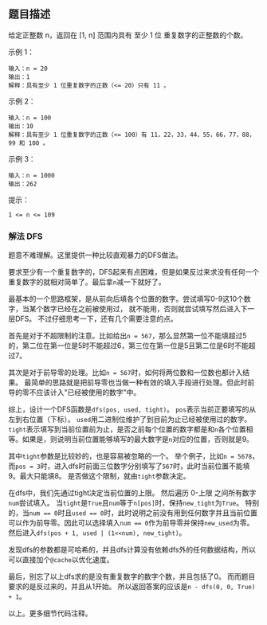 ## 题目描述
给定正整数 n，返回在 [1, n] 范围内具有 至少 1 位 重复数字的正整数的个数。

示例 1：
```
输入：n = 20
输出：1
解释：具有至少 1 位重复数字的正数（<= 20）只有 11 。
```
示例 2：
```
输入：n = 100
输出：10
解释：具有至少 1 位重复数字的正数（<= 100）有 11，22，33，44，55，66，77，88，99 和 100 。
```
示例 3：
```
输入：n = 1000
输出：262
```

提示：
```
1 <= n <= 109
```

### 解法 DFS
题意不难理解。这里提供一种比较直观暴力的DFS做法。

要求至少有一个重复数字的，DFS起来有点困难，但是如果反过来求没有任何一个重复数字的就相对简单了。最后拿`n`减一下就好了。

最基本的一个思路框架，是从前向后填各个位置的数字。尝试填写0-9这10个数字，当某个数字已经在之前被使用过，
就不能用，否则就尝试填写然后进入下一层DFS。
不过仔细思考一下，还有几个需要注意的点。

首先是对于不超限制的注意。比如给出`n = 567`，那么显然第一位不能填超过5的，第二位在第一位是5时不能超过6，第三位在第一位是5且第二位是6时不能超过7。

其次是对于前导零的处理。比如`n = 567`时，如何将两位数和一位数也都计入结果。
最简单的思路就是把前导零也当做一种有效的填入手段进行处理。但此时前导的零不应该计入"已经被使用的数字"中。

综上，设计一个DFS函数是`dfs(pos, used, tight)`。
`pos`表示当前正要填写的从左到右位置（下标）。
`used`用二进制位维护了到目前为止已经被使用过的数字。
`tight`表示填写到当前位置前为止，是否之前每个位置的数字都是和`n`各个位置相等。如果是，则说明当前位置能够填写的最大数字是`n`对应的位置，否则就是9。

其中`tight`参数是比较妙的，也是容易被忽略的一个。
举个例子，比如`n = 5678`，而`pos = 3`时，进入dfs时前面三位数字分别填写了`567`时，此时当前位置不能填9。最大只能填8。
是否做这个限制，就由`tight`参数决定。

在dfs中，我们先通过tight决定当前位置的上限。
然后遍历 0-上限 之间所有数字`num`尝试填入。
当`tight`是`True`且`num`等于`n[pos]`时，保持`new_tight`为`True`。
特别的，当`num == 0`时且`used == 0`时，此时说明之前没有用到任何数字并且当前位置可以作为前导零。因此可以选择填入`num == 0`作为前导零并保持`new_used`为零。
然后进入`dfs(pos + 1, used | (1<<num), new_tight)`。

发现dfs的参数都是可哈希的，并且dfs计算没有依赖dfs外的任何数据结构，所以可以直接加个`@cache`以优化速度。

最后，别忘了以上dfs求的是没有重复数字的数字个数，并且包括了0。
而而题目要求的是反过来的，并且从1开始。
所以返回答案的应该是`n - dfs(0, 0, True) + 1`。

以上。更多细节代码注释。

